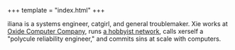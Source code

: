 +++
template = "index.html"
+++

iliana is a systems engineer, catgirl, and general troublemaker. Xie works at [Oxide Computer Company](https://oxide.computer), runs [a hobbyist network](https://wobscale.website), calls xerself a "polycule reliability engineer," and commits sins at scale with computers.

